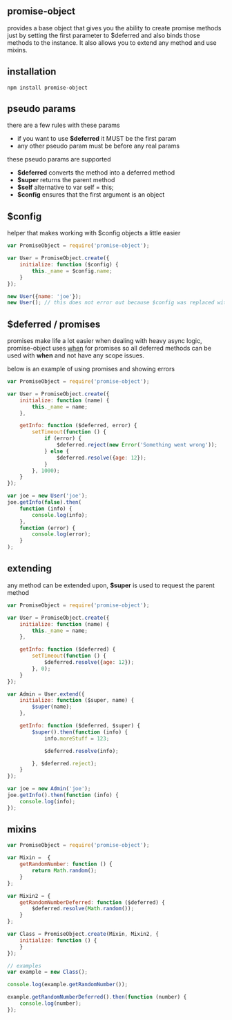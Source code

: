 ## promise-object
provides a base object that gives you the ability to create promise methods just by setting the first parameter to $deferred and also binds those methods to the instance. It also allows you to extend any method and use mixins.

## installation
	npm install promise-object

## pseudo params
there are a few rules with these params
* if you want to use **$deferred** it MUST be the first param
* any other pseudo param must be before any real params

these pseudo params are supported
* **$deferred** converts the method into a deferred method
* **$super** returns the parent method
* **$self** alternative to var self = this;
* **$config** ensures that the first argument is an object

## $config
helper that makes working with $config objects a little easier

```javascript
var PromiseObject = require('promise-object');

var User = PromiseObject.create({
	initialize: function ($config) {
		this._name = $config.name;
	}
});

new User({name: 'joe'});
new User(); // this does not error out because $config was replaced with an empty object
```

## $deferred / promises
promises make life a lot easier when dealing with heavy async logic, promise-object uses [when](https://github.com/cujojs/when) for promises so all deferred methods can be used with **when** and not have any scope issues.

below is an example of using promises and showing errors

```javascript
var PromiseObject = require('promise-object');

var User = PromiseObject.create({
	initialize: function (name) {
		this._name = name;
	},

	getInfo: function ($deferred, error) {
		setTimeout(function () {
			if (error) {
				$deferred.reject(new Error('Something went wrong'));
			} else {
				$deferred.resolve({age: 12});
			}
		}, 1000);
	}
});

var joe = new User('joe');
joe.getInfo(false).then(
	function (info) {
		console.log(info);
	},
	function (error) {
		console.log(error);
	}
);
```

## extending
any method can be extended upon, **$super** is used to request the parent method
```javascript
var PromiseObject = require('promise-object');

var User = PromiseObject.create({
	initialize: function (name) {
		this._name = name;
	},

	getInfo: function ($deferred) {
		setTimeout(function () {
			$deferred.resolve({age: 12});
		}, 0);
	}
});

var Admin = User.extend({
	initialize: function ($super, name) {
		$super(name);
	},

	getInfo: function ($deferred, $super) {
		$super().then(function (info) {
			info.moreStuff = 123;

			$deferred.resolve(info);

		}, $deferred.reject);
	}
});

var joe = new Admin('joe');
joe.getInfo().then(function (info) {
	console.log(info);
});
```

## mixins
```javascript
var PromiseObject = require('promise-object');

var Mixin =  {
	getRandomNumber: function () {
		return Math.random();
	}
};

var Mixin2 = {
	getRandomNumberDeferred: function ($deferred) {
		$deferred.resolve(Math.random());
	}
};

var Class = PromiseObject.create(Mixin, Mixin2, {
	initialize: function () {
	}
});

// examples
var example = new Class();

console.log(example.getRandomNumber());

example.getRandomNumberDeferred().then(function (number) {
	console.log(number);
});
```